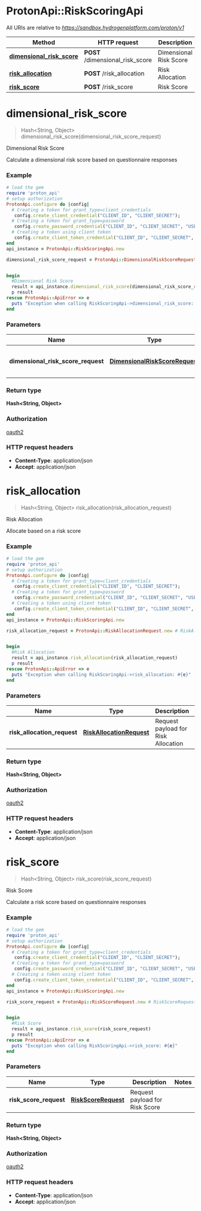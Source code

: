 # ProtonApi::RiskScoringApi

All URIs are relative to *https://sandbox.hydrogenplatform.com/proton/v1*

Method | HTTP request | Description
------------- | ------------- | -------------
[**dimensional_risk_score**](RiskScoringApi.md#dimensional_risk_score) | **POST** /dimensional_risk_score | Dimensional Risk Score
[**risk_allocation**](RiskScoringApi.md#risk_allocation) | **POST** /risk_allocation | Risk Allocation
[**risk_score**](RiskScoringApi.md#risk_score) | **POST** /risk_score | Risk Score


# **dimensional_risk_score**
> Hash&lt;String, Object&gt; dimensional_risk_score(dimensional_risk_score_request)

Dimensional Risk Score

Calculate a dimensional risk score based on questionnaire responses

### Example
```ruby
# load the gem
require 'proton_api'
# setup authorization
ProtonApi.configure do |config|
  # Creating a token for grant_type=client_credentials
   config.create_client_credential("CLIENT_ID", "CLIENT_SECRET");
  # Creating a token for grant_type=password
   config.create_password_credential("CLIENT_ID", "CLIENT_SECRET", "USERNAME", "PASSWORD");
  # Creating a token using client token
   config.create_client_token_credential("CLIENT_ID", "CLIENT_SECRET", "CLIENT_TOKEN");
end
api_instance = ProtonApi::RiskScoringApi.new

dimensional_risk_score_request = ProtonApi::DimensionalRiskScoreRequest.new # DimensionalRiskScoreRequest | Request payload for Dimensional Risk Score


begin
  #Dimensional Risk Score
  result = api_instance.dimensional_risk_score(dimensional_risk_score_request)
  p result
rescue ProtonApi::ApiError => e
  puts "Exception when calling RiskScoringApi->dimensional_risk_score: #{e}"
end
```

### Parameters

Name | Type | Description  | Notes
------------- | ------------- | ------------- | -------------
 **dimensional_risk_score_request** | [**DimensionalRiskScoreRequest**](DimensionalRiskScoreRequest.md)| Request payload for Dimensional Risk Score | 

### Return type

**Hash&lt;String, Object&gt;**

### Authorization

[oauth2](../README.md#oauth2)

### HTTP request headers

 - **Content-Type**: application/json
 - **Accept**: application/json



# **risk_allocation**
> Hash&lt;String, Object&gt; risk_allocation(risk_allocation_request)

Risk Allocation

Allocate based on a risk score

### Example
```ruby
# load the gem
require 'proton_api'
# setup authorization
ProtonApi.configure do |config|
  # Creating a token for grant_type=client_credentials
   config.create_client_credential("CLIENT_ID", "CLIENT_SECRET");
  # Creating a token for grant_type=password
   config.create_password_credential("CLIENT_ID", "CLIENT_SECRET", "USERNAME", "PASSWORD");
  # Creating a token using client token
   config.create_client_token_credential("CLIENT_ID", "CLIENT_SECRET", "CLIENT_TOKEN");
end
api_instance = ProtonApi::RiskScoringApi.new

risk_allocation_request = ProtonApi::RiskAllocationRequest.new # RiskAllocationRequest | Request payload for Risk Allocation


begin
  #Risk Allocation
  result = api_instance.risk_allocation(risk_allocation_request)
  p result
rescue ProtonApi::ApiError => e
  puts "Exception when calling RiskScoringApi->risk_allocation: #{e}"
end
```

### Parameters

Name | Type | Description  | Notes
------------- | ------------- | ------------- | -------------
 **risk_allocation_request** | [**RiskAllocationRequest**](RiskAllocationRequest.md)| Request payload for Risk Allocation | 

### Return type

**Hash&lt;String, Object&gt;**

### Authorization

[oauth2](../README.md#oauth2)

### HTTP request headers

 - **Content-Type**: application/json
 - **Accept**: application/json



# **risk_score**
> Hash&lt;String, Object&gt; risk_score(risk_score_request)

Risk Score

Calculate a risk score based on questionnaire responses

### Example
```ruby
# load the gem
require 'proton_api'
# setup authorization
ProtonApi.configure do |config|
  # Creating a token for grant_type=client_credentials
   config.create_client_credential("CLIENT_ID", "CLIENT_SECRET");
  # Creating a token for grant_type=password
   config.create_password_credential("CLIENT_ID", "CLIENT_SECRET", "USERNAME", "PASSWORD");
  # Creating a token using client token
   config.create_client_token_credential("CLIENT_ID", "CLIENT_SECRET", "CLIENT_TOKEN");
end
api_instance = ProtonApi::RiskScoringApi.new

risk_score_request = ProtonApi::RiskScoreRequest.new # RiskScoreRequest | Request payload for Risk Score


begin
  #Risk Score
  result = api_instance.risk_score(risk_score_request)
  p result
rescue ProtonApi::ApiError => e
  puts "Exception when calling RiskScoringApi->risk_score: #{e}"
end
```

### Parameters

Name | Type | Description  | Notes
------------- | ------------- | ------------- | -------------
 **risk_score_request** | [**RiskScoreRequest**](RiskScoreRequest.md)| Request payload for Risk Score | 

### Return type

**Hash&lt;String, Object&gt;**

### Authorization

[oauth2](../README.md#oauth2)

### HTTP request headers

 - **Content-Type**: application/json
 - **Accept**: application/json



